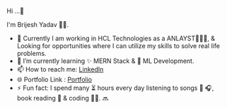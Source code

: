 Hi ...👋

I'm Brijesh Yadav 👦🏻.
- 🔭 Currently I am working in HCL Technologies as a ANLAYST🧑🏽‍💻, & Looking for  opportunities where I can utilize my skills to solve real life problems.
- 🌱 I’m currently learning  ✨ MERN Stack &  🤖  ML Development.
- 📫 How to reach me: [Linkedln](https://www.linkedin.com/in/brijesh-yadav-001st/) 
- 🌐 Portfolio Link : [Portfolio](https://brijeshyadav.netlify.app/)
- ⚡ Fun fact:  I spend many ⏳ hours every day listening to songs 🎼 🎧, book reading 📖 & coding 👨‍💻.
🔜
